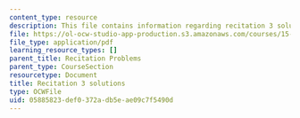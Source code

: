 ```yaml
---
content_type: resource
description: This file contains information regarding recitation 3 solutions.
file: https://ol-ocw-studio-app-production.s3.amazonaws.com/courses/15-053-optimization-methods-in-management-science-spring-2013/05885823def0372adb5eae09c7f5490d_MIT15_053S13_rec03sol.pdf
file_type: application/pdf
learning_resource_types: []
parent_title: Recitation Problems
parent_type: CourseSection
resourcetype: Document
title: Recitation 3 solutions
type: OCWFile
uid: 05885823-def0-372a-db5e-ae09c7f5490d
---
```

